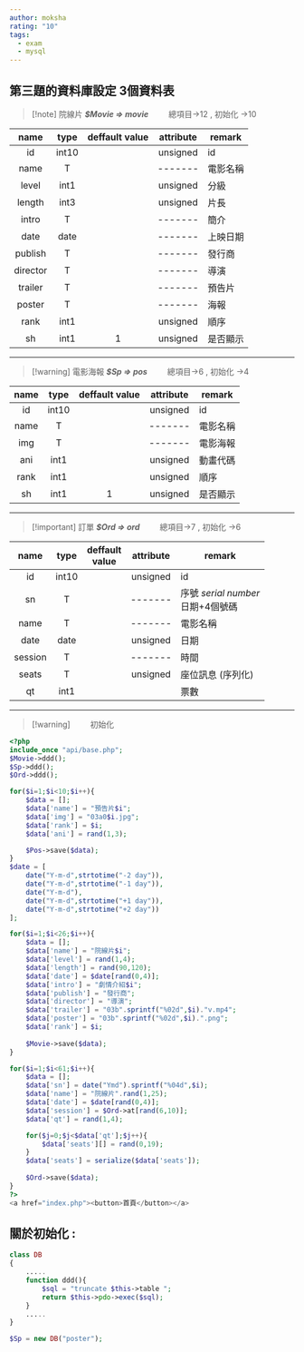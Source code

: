 ```yaml
---
author: moksha
rating: "10"
tags:
  - exam
  - mysql
---
```

## 第三題的資料庫設定  3個資料表

> [!note] 院線片   ***$Movie => movie***     &nbsp; &nbsp; &nbsp; &nbsp;  總項目->12 , 初始化 ->10

|   name   | type  | deffault value | attribute | remark   |
|:--------:|:-----:|:--------------:|:---------:| -------- |
|    id    | int10 |                | unsigned  | id       |
|   name   |   T   |                |  -------  | 電影名稱 |
|  level   | int1  |                | unsigned  | 分級     |
|  length  | int3  |                | unsigned  | 片長     |
|  intro   |   T   |                |  -------  | 簡介     |
|   date   | date  |                |  -------  | 上映日期 |
| publish  |   T   |                |  -------  | 發行商   |
| director |   T   |                |  -------  | 導演     |
| trailer  |   T   |                |  -------  | 預告片   |
|  poster  |   T   |                |  -------  | 海報     |
|   rank   | int1  |                | unsigned  | 順序     |
|    sh    | int1  |       1        | unsigned  | 是否顯示 |

---

> [!warning] 電影海報   ***$Sp => pos***  &nbsp; &nbsp; &nbsp; &nbsp;  總項目->6 , 初始化 ->4

| name | type  | deffault value | attribute | remark   |
|:----:|:-----:|:--------------:|:---------:| -------- |
|  id  | int10 |                | unsigned  | id       |
| name |   T   |                |  -------  | 電影名稱 |
| img  |   T   |                |  -------  | 電影海報  |
| ani  | int1  |                | unsigned  | 動畫代碼 |
| rank | int1  |                | unsigned  | 順序     |
|  sh  | int1  |       1        | unsigned  | 是否顯示 |

---

> [!important] 訂單 ***$Ord => ord***  &nbsp; &nbsp; &nbsp; &nbsp; 總項目->7 , 初始化 ->6

|  name   | type  | deffault <br> value | attribute | remark               |
|:-------:|:-----:|:-------------------:|:---------:| -------------------- |
|   id    | int10 |                     | unsigned  | id                   |
|   sn    |   T   |                     |  -------  | 序號 *serial number* <br> 日期+4個號碼|
|  name   |   T   |                     |  -------  | 電影名稱             |
|  date   | date  |                     | unsigned  | 日期                 |
| session |   T   |                     |  -------  | 時間                 |
|  seats  |   T   |                     | unsigned  | 座位訊息 (序列化)    | 
|   qt    | int1  |                     |           | 票數                 |

---

> [!warning] &nbsp;  &nbsp;  &nbsp;  &nbsp;  初始化

```php
<?php
include_once "api/base.php";
$Movie->ddd();
$Sp->ddd();
$Ord->ddd();

for($i=1;$i<10;$i++){
    $data = [];
    $data['name'] = "預告片$i";
    $data['img'] = "03a0$i.jpg";
    $data['rank'] = $i;
    $data['ani'] = rand(1,3);

    $Pos->save($data);
}
$date = [
    date("Y-m-d",strtotime("-2 day")),
    date("Y-m-d",strtotime("-1 day")),
    date("Y-m-d"),
    date("Y-m-d",strtotime("+1 day")),
    date("Y-m-d",strtotime("+2 day"))
];

for($i=1;$i<26;$i++){
    $data = [];
    $data['name'] = "院線片$i";
    $data['level'] = rand(1,4);
    $data['length'] = rand(90,120);
    $data['date'] = $date[rand(0,4)];
    $data['intro'] = "劇情介紹$i";
    $data['publish'] = "發行商";
    $data['director'] = "導演";
    $data['trailer'] = "03b".sprintf("%02d",$i)."v.mp4";
    $data['poster'] = "03b".sprintf("%02d",$i).".png";
    $data['rank'] = $i;
    
    $Movie->save($data);
}

for($i=1;$i<61;$i++){
    $data = [];
    $data['sn'] = date("Ymd").sprintf("%04d",$i);
    $data['name'] = "院線片".rand(1,25);
    $data['date'] = $date[rand(0,4)];
    $data['session'] = $Ord->at[rand(6,10)];
    $data['qt'] = rand(1,4);

    for($j=0;$j<$data['qt'];$j++){
        $data['seats'][] = rand(0,19);
    }
    $data['seats'] = serialize($data['seats']);
    
    $Ord->save($data);
}
?>
<a href="index.php"><button>首頁</button></a>

```

## 關於初始化  :

```php
class DB
{
	.....
    function ddd(){
        $sql = "truncate $this->table ";
        return $this->pdo->exec($sql);
    }
    .....
}

$Sp = new DB("poster");

```
